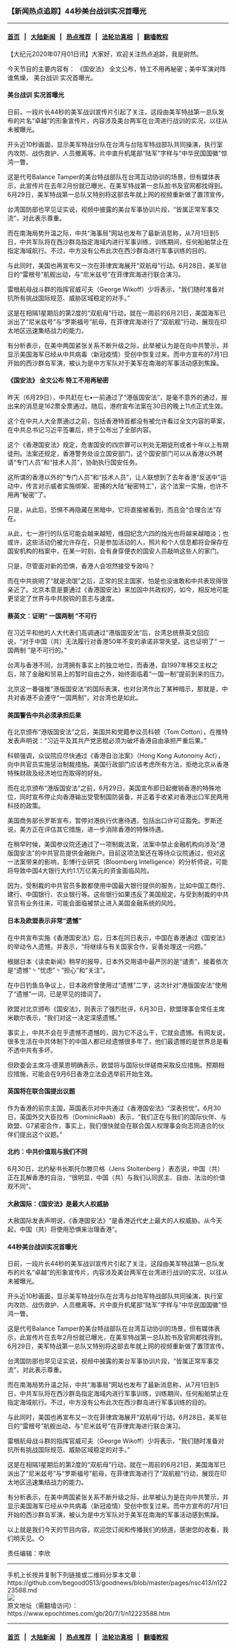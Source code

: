 ### 【新闻热点追踪】44秒美台战训实况首曝光
------------------------

#### [首页](../../README.md)  &nbsp;&nbsp;|&nbsp;&nbsp; [大陆新闻](../../indexes/E大陆新闻.md)   &nbsp;&nbsp;|&nbsp;&nbsp; [热点推荐](../../indexes/热点推荐.md)  &nbsp;&nbsp;|&nbsp;&nbsp; [法轮功真相](../../../../../basic/blob/master/README.md) &nbsp;&nbsp;|&nbsp;&nbsp; [翻墙教程](https://github.com/gfw-breaker/guides/blob/master/README.md)



<div><p>
 【大纪元2020年07月01日讯】大家好，欢迎关注热点追踪，我是尉然。
</p>
<p>
 今天节目的主要内容有：
 <ok href="https://www.epochtimes.com/gb/tag/%E3%80%8A%E5%9B%BD%E5%AE%89%E6%B3%95%E3%80%8B.html">
  《国安法》
 </ok>
 全文公布，特工不用再秘密；美中军演对阵谁焦燥，
 <ok href="https://www.epochtimes.com/gb/tag/%E7%BE%8E%E5%8F%B0%E6%88%98%E8%AE%AD.html">
  美台战训
 </ok>
 实况首曝光。
 <br/>
</p>
<h4>
 <ok href="https://www.epochtimes.com/gb/tag/%E7%BE%8E%E5%8F%B0%E6%88%98%E8%AE%AD.html">
  美台战训
 </ok>
 实况首曝光
</h4>
<p>
 日前，一段片长44秒的美军战训宣传片引起了关注，这段由美军特战第一总队发布的片名“卓越”的形象宣传片，内容涉及美台两军在台湾进行战训的实况，以往从未被曝光。
</p>
<p>
 开头近10秒画面，显示美军特战分队在台湾与台陆军特战部队共同操演，执行室内攻防、战伤救护、人员撤离等。片中直升机尾部“陆军”字样与“中华民国国徽”惊鸿一瞥。
</p>
<p>
 这是代号Balance Tamper的美台特战部队在台湾互动协训的场景，但有媒体表示，此宣传片在去年2月份就已曝光，在美军特战第一总队脸书及官网都找得到。6月29日，美军特战第一总队又特别将这部去年就上网的视频重新做了置顶宣传。
</p>
<p>
 台湾国防部也罕见证实说，视频中披露的美台军事协训片段，“皆属正常军事交流”，对此表示尊重。
</p>
<p>
 而在南海局势升温之际，中共“海事局”网站也发布了最新消息称，从7月1日到5日，中共军队将在西沙群岛指定海域内进行军事训练，训练期间，任何船舶禁止在指定海域航行。不过，中方没有公布此次在西沙群岛进行军事训练的目的。
</p>
<p>
 与此同时，美国也再宣布又一次在菲律宾海展开“双航母”行动。6月28日，美军驻日的“雷根号”航舰出动，与“尼米兹号”在菲律宾海进行联合演习。
</p>
<p>
 雷根航母战斗群的指挥官威可夫（George Wikoff）少将表示，“我们随时准备对抗所有挑战国际规范、威胁区域稳定的对手。”
</p>
<p>
 这是在相隔1星期后的第2度的“双航母”行动，就在一周前的6月21日，美国海军已派出了“尼米兹号”与“罗斯福号”航母，在菲律宾海进行了“双航舰”行动，展现在印太地区迅速集结战力的能力。
</p>
<p>
 有分析表示，在美中两国紧张关系不断升级之际，此举被认为是在向中共警示，并显示美国海军已经从中共病毒（新冠疫情）受创中恢复过来。而中方宣布的7月1日开始的西沙群岛军演，被认为是中方军队对于美军在南海的军事活动感到焦躁。
</p>
<h4>
 <ok href="https://www.epochtimes.com/gb/tag/%E3%80%8A%E5%9B%BD%E5%AE%89%E6%B3%95%E3%80%8B.html">
  《国安法》
 </ok>
 全文公布 特工不用再秘密
</h4>
<p>
 昨天（6月29日），中共赶在七•一前通过了“港版国安法”，是毫不意外的通过，报出来的消息是162票全票通过。随后，港府宣布法案在30日的晚上11点正式生效。
</p>
<p>
 这个在中共人大全票通过之前，包括香港特首都没有被允许看过全文内容的草案，在中共总书记习近平签署后，终于公布出了全部内容。
</p>
<p>
 这个《香港国安法》规定，危害国安的四宗罪可以判处无期徒刑或者十年以上有期徒刑。法案还规定，香港警务处设立国安部门，这个国安部门可以从香港以外聘请“专门人员”和“技术人员”，协助执行国安任务。
</p>
<p>
 这所谓的香港以外的“专门人员”和“技术人员”，让人联想到了去年香港“反送中”运动中，传言对示威者实施绑架、密捕的大陆“秘密特工”，这个法案一实施，也许不用再“秘密”了。
</p>
<p>
 只是，从此后，恐惧不再隐藏在黑暗中，它将直接被看到，而且会“合理合法”存在。
</p>
<p>
 从此，七一游行的队伍可能会越来越短，维园纪念六四的烛光也将越来越暗淡；也或许，这些活动仍被允许存在，只是参加活动的人，照片和个人信息都将会保存在国安机构的档案中，在某一时刻，会有身穿便衣的国安人员敲响这些人的家门。
</p>
<p>
 只是，尽管面对新的恐惧，香港人会坦然接受专政吗？
</p>
<p>
 而在中共挑明了“就是流氓”之后，正常的民主国家，怕是也没谁敢和中共表现得很亲近了。北京本意是要通过《香港国安法》来加固中共政权的，如今，相反地可能更坚定了世界与中共脱钩的意志与速度。
</p>
<h4>
 蔡英文：证明“
 <ok href="https://www.epochtimes.com/gb/tag/%E4%B8%80%E5%9B%BD%E4%B8%A4%E5%88%B6.html">
  一国两制
 </ok>
 ”不可行
</h4>
<p>
 在习近平和他的人大代表们高调通过“港版国安法”后，台湾总统蔡英文回应说，“对于中国（共）无法履行对香港50年不变的承诺非常失望，这也证明了“
 <ok href="https://www.epochtimes.com/gb/tag/%E4%B8%80%E5%9B%BD%E4%B8%A4%E5%88%B6.html">
  一国两制
 </ok>
 ”是不可行的。”
</p>
<p>
 台湾与香港不同，台湾拥有事实上的独立地位，而香港，自1997年移交主权之后，除了金融和贸易上的暂时自由之外，始终面临着“一国一制”提前到来的压力。
</p>
<p>
 北京这一番强推“港版国安法”的国际表演，也对台湾作出了某种暗示，那就是，中共对香港不会遵守“一国两制”，对台湾也是如此。
</p>
<h4>
 美国警告中共必须承担后果
</h4>
<p>
 在北京颁布“港版国安法”之后，美国共和党籍参议员科顿（Tom Cotton），在推特发表声明说：“习近平及其共产党恶棍必须为破坏香港自由承担严重后果。”
</p>
<p>
 科顿强调，众议院应尽快通过《香港自治法案》（Hong Kong Autonomy Act），向中共官员实施惩治制裁措施。美国行政部门应该考虑所有方法，拒绝北京从香港特殊财政及经济地位而取得的好处。
</p>
<p>
 而在北京颁布“港版国安法”之前，6月29日，美国宣布即日起撤销香港的特殊地位，同时宣布停止向香港输出受管制国防装备，并正着手收紧对香港出口军民两用科技的政策。
</p>
<p>
 美国商务部长罗斯宣布，暂停对港执行优惠待遇，包括出口许可证豁免。罗斯还说，美方正在评估其它措施，进一步消除香港的特殊待遇。
</p>
<p>
 在稍早时候，美国参议院还通过了一项制裁法案，法案中禁止金融机构向涉及“港版国安法”的中共官员提供金融账户。目前这项法案还在等待众议院通过，但对这一法案带来的影响，彭博行业研究（Bloomberg Intelligence）的分析师说，可能将导致中国4大银行大约1.1万亿美元的资金面临风险。
</p>
<p>
 因为，受制裁的中共官员多数都使用中国最大银行提供的服务，比如中国工商行、建行、中国银行、农业银行等。这些银行如果违反了美国规定，与受到制裁的中共官员有业务往来，可能会面临被禁止进入美国金融系统的风险。
</p>
<h4>
 日本及欧盟表示非常“遗憾”
</h4>
<p>
 在中共宣布实施《香港国安法》后，日本在同日表示，中国在香港通过《国安法》的举动令人遗憾，并表示，“将继续与有关国家合作，妥善处理这一问题。”
</p>
<p>
 根据日本《读卖新闻》稍早的报导，日本外交用语中最严厉的是“谴责”，接着依次是“遗憾”丶“忧虑”丶“担心”和“关注”。
</p>
<p>
 在中日钓鱼岛争议上，日本政府曾使用过“遗憾”二字，这次针对“港版国安法”使用了“遗憾”一词，已是罕见的措词了。
</p>
<p>
 欧盟对北京颁布《国安法》，则表示了强烈批评，6月30日，欧盟理事会常任主席米歇尔表示，“我们对这一决定深感遗憾。”
</p>
<p>
 事实上，中共不会在乎遗憾不遗憾的，因为它不这么干，它就会遗憾。有网友说，很多生活在中共体制下的中国人都已经遗憾很多年了，他们最遗憾的是世界总是看不透中共有多坏。
</p>
<p>
 但欧委会主席冯·德莱恩明确表示，欧盟将与国际伙伴磋商采取反应措施。预期相应措施，可能会在9月6日香港立法会选举前开始生效。
</p>
<h4>
 英国将在联合国提出议题
</h4>
<p>
 作为香港的前宗主国，英国表示对中共通过《香港国安法》“深表担忧”。6月30日，英国外交大臣拉布（DominicRaab）表示，“我们正在与我们的国际伙伴、与欧盟、G7紧密合作，事实上，我们很快就会在联合国人权理事会向志同道合的伙伴们提出这个议题。”
</p>
<h4>
 北约：中共价值观与我们不同
</h4>
<p>
 6月30日，北约秘书长斯托尔滕贝格（Jens Stoltenberg ）表态说，中国（共）正在瓦解香港的自治，“很明显，中国（共）与我们认同民主、自由、法治的价值观不同”。
</p>
<h4>
 大赦国际：《国安法》是最大人权威胁
</h4>
<p>
 大赦国际发表声明说，《香港国安法》“是香港近代史上最大的人权威胁。从今天起，中国（共）将使用恐惧来治理香港”。
</p>
<h4>
 44秒美台战训实况首曝光
</h4>
<p>
 日前，一段片长44秒的美军战训宣传片引起了关注，这段由美军特战第一总队发布的片名“卓越”的形象宣传片，内容涉及美台两军在台湾进行战训的实况，以往从未被曝光。
</p>
<p>
 开头近10秒画面，显示美军特战分队在台湾与台陆军特战部队共同操演，执行室内攻防、战伤救护、人员撤离等。片中直升机尾部“陆军”字样与“中华民国国徽”惊鸿一瞥。
</p>
<p>
 这是代号Balance Tamper的美台特战部队在台湾互动协训的场景，但有媒体表示，此宣传片在去年2月份就已曝光，在美军特战第一总队脸书及官网都找得到。6月29日，美军特战第一总队又特别将这部去年就上网的视频重新做了置顶宣传。
</p>
<p>
 台湾国防部也罕见证实说，视频中披露的美台军事协训片段，“皆属正常军事交流”，对此表示尊重。
</p>
<p>
 而在南海局势升温之际，中共“海事局”网站也发布了最新消息称，从7月1日到5日，中共军队将在西沙群岛指定海域内进行军事训练，训练期间，任何船舶禁止在指定海域航行。不过，中方没有公布此次在西沙群岛进行军事训练的目的。
</p>
<p>
 与此同时，美国也再宣布又一次在菲律宾海展开“双航母”行动。6月28日，美军驻日的“雷根号”航舰出动，与“尼米兹号”在菲律宾海进行联合演习。
</p>
<p>
 雷根航母战斗群的指挥官威可夫（George Wikoff）少将表示，“我们随时准备对抗所有挑战国际规范、威胁区域稳定的对手。”
</p>
<p>
 这是在相隔1星期后的第2度的“双航母”行动，就在一周前的6月21日，美国海军已派出了“尼米兹号”与“罗斯福号”航母，在菲律宾海进行了“双航舰”行动，展现在印太地区迅速集结战力的能力。
</p>
<p>
 有分析表示，在美中两国紧张关系不断升级之际，此举被认为是在向中共警示，并显示美国海军已经从中共病毒（新冠疫情）受创中恢复过来。而中方宣布的7月1日开始的西沙群岛军演，被认为是中方军队对于美军在南海的军事活动感到焦躁。
</p>
<p>
 以上就是我们今天的节目内容，欢迎您订阅和传播我们的频道，感谢您的收看，我们明天见。◇
</p>
<p>
 责任编辑：李欣
</p>
</div>
<hr/>
手机上长按并复制下列链接或二维码分享本文章：<br/>
https://github.com/begood0513/goodnews/blob/master/pages/nsc413/n12223588.md <br/>
<a href='https://github.com/begood0513/goodnews/blob/master/pages/nsc413/n12223588.md'><img src='https://github.com/begood0513/goodnews/blob/master/pages/nsc413/n12223588.md.png'/></a> <br/>
原文地址（需翻墙访问）：https://www.epochtimes.com/gb/20/7/1/n12223588.htm


------------------------
#### [首页](../../README.md)  &nbsp;&nbsp;|&nbsp;&nbsp; [大陆新闻](../../indexes/E大陆新闻.md)   &nbsp;&nbsp;|&nbsp;&nbsp; [热点推荐](../../indexes/热点推荐.md)  &nbsp;&nbsp;|&nbsp;&nbsp; [法轮功真相](../../../../../basic/blob/master/README.md) &nbsp;&nbsp;|&nbsp;&nbsp; [翻墙教程](https://github.com/gfw-breaker/guides/blob/master/README.md)


<img src='http://gfw-breaker.win/goodnews/pages/nsc413/n12223588.md' width='0px' height='0px'/>